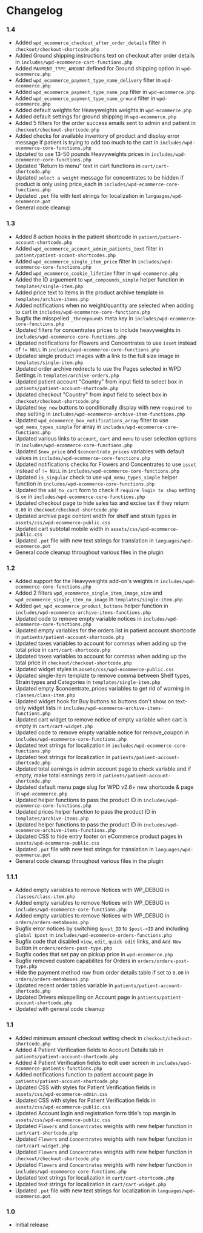 # Changelog

### 1.4
* Added `wpd_ecommerce_checkout_after_order_details` filter in `checkout/checkout-shortcode.php`
* Added Ground shipping instructions text on checkout after order details in `includes/wpd-ecommerce-cart-functions.php`
* Added `PAYMENT_TYPE_AMOUNT` defined for Ground shipping option in `wpd-ecommerce.php`
* Added `wpd_ecommerce_payment_type_name_delivery` filter in `wpd-ecommerce.php`
* Added `wpd_ecommerce_payment_type_name_pop` filter in `wpd-ecommerce.php`
* Added `wpd_ecommerce_payment_type_name_ground` filter in `wpd-ecommerce.php`
* Added default weights for Heavyweights weights in `wpd-ecommerce.php`
* Added default settings for ground shipping in `wpd-ecommerce.php`
* Added 5 filters for the order success emails sent to admin and patient in `checkout/checkout-shortcode.php`
* Added checks for available inventory of product and display error message if patient is trying to add too much to the cart in `includes/wpd-ecommerce-core-functions.php`
* Updated to use 13-50 pounds Heavyweights prices in `includes/wpd-ecommerce-core-functions.php`
* Updated "Return to menu" text in cart functions in `cart/cart-shortcode.php`
* Updated `select a weight` message for concentrates to be hidden if product is only using price_each in `includes/wpd-ecommerce-core-functions.php`
* Updated `.pot` file with text strings for localization in `languages/wpd-ecommerce.pot`
* General code cleanup

### 1.3
* Added 8 action hooks in the patient shortcode in `patient/patient-account-shortcode.php`
* Added `wpd_ecommerce_account_admin_patients_text` filter in `patient/patient-accont-shortcodes.php`
* Added `wpd_ecommerce_single_item_price` filter in `includes/wpd-ecommerce-core-functions.php`
* Added `wpd_ecommerce_cookie_lifetime` filter in `wpd-ecommerce.php`
* Added the ID arguement to `wpd_compounds_simple` helper function in `templates/single-item.php`
* Added price text to items in the product archive template in `templates/archive-items.php`
* Added notifications when no weight/quantity are selected when adding to cart in `includes/wpd-ecommerce-core-functions.php`
* Bugfix the misspelled `_threepounds` meta key in `includes/wpd-ecommerce-core-functions.php`
* Updated filters for concentrates prices to include heavyweights in `includes/wpd-ecommerce-core-functions.php`
* Updated notifications for Flowers and Concentrates to use `isset` instead of `!= NULL` in `includes/wpd-ecommerce-core-functions.php`
* Updated single product images with a link to the full size image in `templates/single-item.php`
* Updated order archive redirects to use the Pages selected in WPD Settings in `templates/archive-orders.php`
* Updated patient account "Country" from input field to select box in `patients/patient-account-shortcode.php`
* Updated checkout "Country" from input field to select box in `checkout/checkout-shortcode.php`
* Updated `buy now` buttons to conditionally display with new `required to shop` setting in `includes/wpd-ecommerce-archive-item-functions.php`
* Updated `wpd_ecommerce_box_notifications_array` filter to use `wpd_menu_types_simple` for array in `includes/wpd-ecommerce-core-functions.php`
* Updated various links to `account`, `cart` and `menu` to user selection options in `includes/wpd-ecommerce-core-functions.php`
* Updated `$new_price` and `$concentrate_prices` variables with default values in `includes/wpd-ecommerce-core-functions.php`
* Updated notifications checks for Flowers and Concentrates to use `isset` instead of `!= NULL` in `includes/wpd-ecommerce-core-functions.php`
* Updated `is_singular` check to use `wpd_menu_types_simple` helper function in `includes/wpd-ecommerce-core-functions.php`
* Updated the `add_to_cart` form to check if `require login to shop` setting is `on` in `includes/wpd-ecommerce-core-functions.php`
* Updated checkout page to hide sales tax and excise tax if they return `0.00` in `checkout/checkout-shortcode.php`
* Updated archive page content width for shelf and strain types in `assets/css/wpd-ecommerce-public.css`
* Updated cart subtotal mobile width in `assets/css/wpd-ecommerce-public.css`
* Updated `.pot` file with new text strings for translation in `languages/wpd-ecommerce.pot`
* General code cleanup throughout various files in the plugin

### 1.2
* Added support for the Heavyweights add-on's weights in `includes/wpd-ecommerce-core-functions.php`
* Added 2 filters `wpd_ecommerce_single_item_image_size` and `wpd_ecommerce_single_item_no_image` in `templates/single-item.php`
* Added `get_wpd_ecommerce_product_buttons` helper function in `includes/wpd-ecommerce-archive-items-functions.php`
* Updated code to remove empty variable notices in `includes/wpd-ecommerce-core-functions.php`
* Updated empty variables for the orders list in patient account shortcode in `patients/patient-account-shortcode.php`
* Updated taxes variables to account for commas when adding up the total price in `cart/cart-shortcode.php`
* Updated taxes variables to account for commas when adding up the total price in `checkout/checkout-shortcode.php`
* Updated widget styles in `assets/css/wpd-ecommerce-public.css`
* Updated single-item template to remove comma between Shelf types, Strain types and Categories in `templates/single-item.php`
* Updated empty $concentrate_prices variables to get rid of warning in `classes/class-item.php`
* Updated widget hook for Buy buttons so buttons don't show on text-only widget lists in `includes/wpd-ecommerce-archive-items-functions.php`
* Updated cart widget to remove notice of empty variable when cart is empty in `cart/cart-widget.php`
* Updated code to remove empty variable notice for remove_coupon in `includes/wpd-ecommerce-core-functions.php`
* Updated text strings for localization in `includes/wpd-ecommerce-core-functions.php`
* Updated text strings for localization in `patients/patient-account-shortcode.php`
* Updated total earnings in admin account page to check variable and if empty, make total earnings zero in `patients/patient-account-shortcode.php`
* Updated default menu page slug for WPD v2.6+ new shortcode & page in `wpd-ecommerce.php`
* Updated helper functions to pass the product ID in `includes/wpd-ecommerce-core-functions.php`
* Updated prices helper function to pass the product ID in `templates/archive-items.php`
* Updated helper functions to pass the product ID in `includes/wpd-ecommerce-archive-items-functions.php`
* Updated CSS to hide entry footer on eCommerce product pages in `assets/wpd-ecommerce-public.css`
* Updated `.pot` file with new text strings for translation in `languages/wpd-ecommerce.pot`
* General code cleanup throughout various files in the plugin

### 1.1.1

* Added empty variables to remove Notices with WP_DEBUG in `classes/class-item.php`
* Added empty variables to remove Notices with WP_DEBUG in `includes/wpd-ecommerce-core-functions.php`
* Added empty variables to remove Notices with WP_DEBUG in `orders/orders-metaboxes.php`
* Bugfix error notices by switching `$post_ID` to `$post->ID` and including `global $post` in `includes/wpd-ecommerce-orders-functions.php`
* Bugfix code that disabled `view`, `edit`, `quick edit` links, and `Add New` button in `orders/orders-post-type.php`
* Bugfix codes that set pay on pickup price in `wpd-ecommerce.php`
* Bugfix removed custom capabilites for Orders in `orders/orders-post-type.php`
* Hide the payment method row from order details table if set to `0.00` in `orders/orders-metaboxes.php`
* Updated recent order tables variable in `patients/patient-account-shortcode.php`
* Updated Drivers misspelling on Account page in `patients/patient-account-shortcode.php`
* Updated with general code cleanup

### 1.1

* Added minimum amount checkout setting check in `checkout/checkout-shortcode.php`
* Added 4 Patient Verification fields to Account Details tab in `patients/patient-account-shortcode.php`
* Added 4 Patient Verification fields to edit user screen in `includes/wpd-ecommerce-patients-functions.php`
* Added notifications function to patient account page in `patients/patient-account-shortcode.php`
* Updated CSS with styles for Patient Verification fields in `assets/css/wpd-ecommerce-admin.css`
* Updated CSS with styles for Patient Verification fields in `assets/css/wpd-ecommerce-public.css`
* Updated Account login and registration form title's top margin in `assets/css/wpd-ecommerce-public.css`
* Updated `Flowers` and `Concentrates` weights with new helper function in `cart/cart-shortcode.php`
* Updated `Flowers` and `Concentrates` weights with new helper function in `cart/cart-widget.php`
* Updated `Flowers` and `Concentrates` weights with new helper function in `checkout/checkout-shortcode.php`
* Updated `Flowers` and `Concentrates` weights with new helper function in `includes/wpd-ecommerce-core-functions.php`
* Updated text strings for localization in `cart/cart-shortcode.php`
* Updated text strings for localization in `cart/cart-widget.php`
* Updated `.pot` file with new text strings for localization in `languages/wpd-ecommerce.pot`

### 1.0

* Initial release